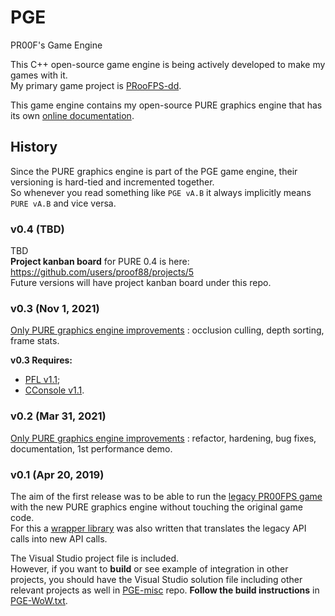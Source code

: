 # PGE
PR00F's Game Engine

This C++ open-source game engine is being actively developed to make my games with it.  
My primary game project is [PRooFPS-dd](https://github.com/proof88/PRooFPS-dd).

This game engine contains my open-source PURE graphics engine that has its own [online documentation](https://proof88.github.io/pure-doc/).

## History

Since the PURE graphics engine is part of the PGE game engine, their versioning is hard-tied and incremented together.  
So whenever you read something like `PGE vA.B` it always implicitly means `PURE vA.B` and vice versa.

### v0.4 (TBD)

TBD  
**Project kanban board** for PURE 0.4 is here: https://github.com/users/proof88/projects/5 <br/>
Future versions will have project kanban board under this repo.

### v0.3 (Nov 1, 2021)

[Only PURE graphics engine improvements](https://proof88.github.io/pure-doc/version_history.html) : occlusion culling, depth sorting, frame stats.

**v0.3 Requires:**
 - [PFL v1.1](https://github.com/proof88/PFL);
 - [CConsole v1.1](https://github.com/proof88/Console).

### v0.2 (Mar 31, 2021)

[Only PURE graphics engine improvements](https://proof88.github.io/pure-doc/version_history.html) : refactor, hardening, bug fixes, documentation, 1st performance demo.

### v0.1 (Apr 20, 2019)

The aim of the first release was to be able to run the [legacy PR00FPS game](https://github.com/proof88/PR00FPS) with the new PURE graphics engine without touching the original game code.  
For this a [wrapper library](https://github.com/proof88/gfxcore2) was also written that translates the legacy API calls into new API calls.

The Visual Studio project file is included.<br/>
However, if you want to **build** or see example of integration in other projects, you should have the Visual Studio solution file including other relevant projects as well in [PGE-misc](https://github.com/proof88/PGE-misc) repo. **Follow the build instructions** in [PGE-WoW.txt](https://github.com/proof88/PGE-misc/blob/master/src/PGE-WoW.txt).

